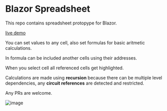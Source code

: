# Blazor Spreadsheet


This repo contains spreadsheet protopype for Blazor.

[live demo](https://lupblazordemos.z13.web.core.windows.net/SpreadsheetPage)

You can set values to any cell, also set formulas for basic aritmetic calculations.

In formula can be included another cells using their addresses.

When you select cell all referenced cells get highlighted.

Calculations are made using **recursion** because there can be multiple level dependencies, any **circuit references** are detected and restricted.



Any PRs are welcome.


![image](https://raw.githubusercontent.com/Lupusa87/BlazorSpreadsheet/master/spreadsheet.png)





